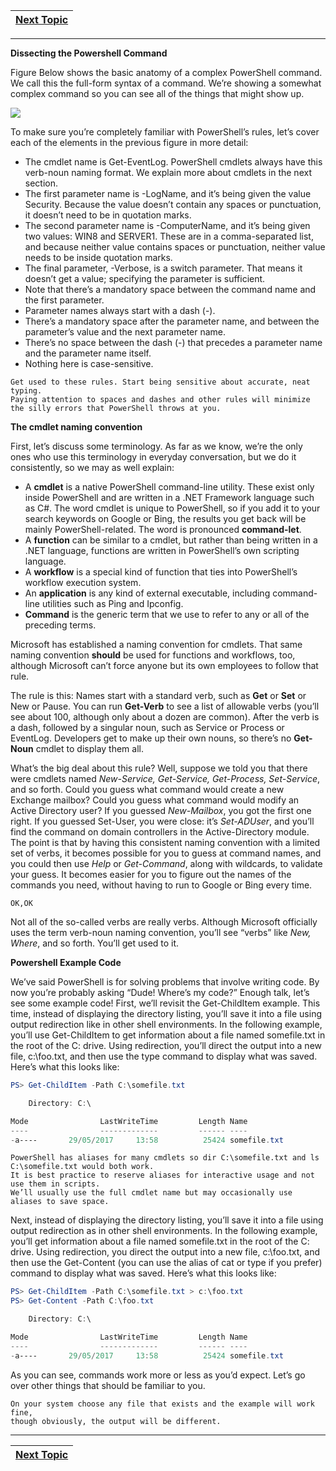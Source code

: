 |[Next Topic](/00-Table-of-Contents.md)|
|---|

---

**Dissecting the Powershell Command** 

Figure Below shows the basic anatomy of a complex PowerShell command. We call this the full-form syntax of a command. 
We’re showing a somewhat complex command so you can see all of the things that might show up.

![](47218880/61657966-e7257700-ac89-11e9-92df-afed7148dc2c.png)

To make sure you’re completely familiar with PowerShell’s rules, 
let’s cover each of the elements in the previous figure in more detail:

- The cmdlet name is Get-EventLog. PowerShell cmdlets always have this verb-noun naming format. We explain more about cmdlets in the next section.
- The first parameter name is -LogName, and it’s being given the value Security. Because the value doesn’t contain any spaces or punctuation, it doesn’t need to be in quotation marks.
- The second parameter name is -ComputerName, and it’s being given two values: WIN8 and SERVER1. These are in a comma-separated list, and because neither value contains spaces or punctuation, neither value needs to be inside quotation marks.
- The final parameter, -Verbose, is a switch parameter. That means it doesn’t get a value; specifying the parameter is sufficient.
- Note that there’s a mandatory space between the command name and the first parameter.
- Parameter names always start with a dash (-).
- There’s a mandatory space after the parameter name, and between the parameter’s value and the next parameter name.
- There’s no space between the dash (-) that precedes a parameter name and the parameter name itself.
- Nothing here is case-sensitive.

```
Get used to these rules. Start being sensitive about accurate, neat typing. 
Paying attention to spaces and dashes and other rules will minimize 
the silly errors that PowerShell throws at you.

```
 
**The cmdlet naming convention**

First, let’s discuss some terminology. As far as we know, we’re the only ones who use this terminology in everyday conversation, but we do it consistently, so we may as well explain:

- A **cmdlet** is a native PowerShell command-line utility. These exist only inside PowerShell and are written in a .NET Framework language such as C#. The word cmdlet is unique to PowerShell, so if you add it to your search keywords on Google or Bing, the results you get back will be mainly PowerShell-related. The word is pronounced **command-let**.
- A **function** can be similar to a cmdlet, but rather than being written in a .NET language, functions are written in PowerShell’s own scripting language.
- A **workflow** is a special kind of function that ties into PowerShell’s workflow execution system.
- An **application** is any kind of external executable, including command-line utilities such as Ping and Ipconfig.
- **Command** is the generic term that we use to refer to any or all of the preceding terms.

Microsoft has established a naming convention for cmdlets. That same naming convention **should** be used for functions and workflows, too, although Microsoft can’t force anyone but its own employees to follow that rule.

The rule is this: Names start with a standard verb, such as **Get** or **Set** or New or Pause. You can run **Get-Verb** to see a list of allowable verbs (you’ll see about 100, although only about a dozen are common). After the verb is a dash, followed by a singular noun, such as Service or Process or EventLog. Developers get to make up their own nouns, so there’s no **Get-Noun** cmdlet to display them all.

What’s the big deal about this rule? Well, suppose we told you that there were cmdlets named *New-Service, Get-Service, Get-Process, Set-Service*, and so forth. Could you guess what command would create a new Exchange mailbox? Could you guess what command would modify an Active Directory user? If you guessed *New-Mailbox*, you got the first one right. If you guessed Set-User, you were close: it’s *Set-ADUser*, and you’ll find the command on domain controllers in the Active-Directory module. The point is that by having this consistent naming convention with a limited set of verbs, it becomes possible for you to guess at command names, and you could then use *Help* or *Get-Command*, along with wildcards, to validate your guess. It becomes easier for you to figure out the names of the commands you need, without having to run to Google or Bing every time.

```
OK,OK
```
Not all of the so-called verbs are really verbs. Although Microsoft officially uses the term verb-noun naming convention, you’ll see “verbs” like *New, Where*, and so forth. You’ll get used to it.

**Powershell Example Code**

We’ve said PowerShell is for solving problems that involve writing code. By now you’re probably asking “Dude! Where’s my code?” Enough talk, let’s see some example code! First, we’ll revisit the Get-ChildItem example. This time, instead of displaying the directory listing, you’ll save it into a file using output redirection like in other shell environments. In the following example, you’ll use Get-ChildItem to get information about a file named somefile.txt in the root of the C: drive. Using redirection, you’ll direct the output into a new file, c:\foo.txt, and then use the type command to display what was saved. Here’s what this looks like:


```powershell
PS> Get-ChildItem -Path C:\somefile.txt

    Directory: C:\

Mode                LastWriteTime         Length Name
----                -------------         ------ ----
-a----       29/05/2017     13:58          25424 somefile.txt
```
```
PowerShell has aliases for many cmdlets so dir C:\somefile.txt and ls C:\somefile.txt would both work. 
It is best practice to reserve aliases for interactive usage and not use them in scripts.
We’ll usually use the full cmdlet name but may occasionally use aliases to save space.
```
Next, instead of displaying the directory listing, you’ll save it into a file using output redirection as in other shell environments. In the following example, you’ll get information about a file named somefile.txt in the root of the C: drive. Using redirection, you direct the output into a new file, c:\foo.txt, and then use the Get-Content (you can use the alias of cat or type if you prefer) command to display what was saved. Here’s what this looks like:

```powershell
PS> Get-ChildItem -Path C:\somefile.txt > c:\foo.txt
PS> Get-Content -Path C:\foo.txt

    Directory: C:\

Mode                LastWriteTime         Length Name
----                -------------         ------ ----
-a----       29/05/2017     13:58          25424 somefile.txt
```
As you can see, commands work more or less as you’d expect. Let’s go over other things that should be familiar to you.

```
On your system choose any file that exists and the example will work fine, 
though obviously, the output will be different.
```

---

|[Next Topic](/03_Powershell_Commands/02_Aliases.md)|
|---|
